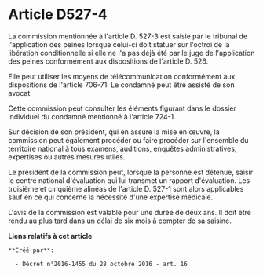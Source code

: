 # Article D527-4

La  commission mentionnée à l'article D. 527-3 est saisie par le tribunal  de l'application des peines lorsque celui-ci doit
statuer sur l'octroi  de la libération conditionnelle si elle ne l'a pas déjà été par le juge  de l'application des peines
conformément aux dispositions de l'article  D. 526. 

Elle peut utiliser les moyens de  télécommunication conformément aux dispositions de l'article 706-71. Le  condamné peut être
assisté de son avocat. 

Cette commission peut consulter les éléments figurant dans le dossier individuel du condamné mentionné à l'article 724-1. 

Sur décision de son président, qui en assure la mise en œuvre, la  commission peut également procéder ou faire procéder sur
l'ensemble du  territoire national à tous examens, auditions, enquêtes administratives,  expertises ou autres mesures
utiles. 

Le  président de la commission peut, lorsque la personne est détenue, saisir  le centre national d'évaluation qui lui
transmet un rapport  d'évaluation. Les troisième et cinquième alinéas de l'article D. 527-1  sont alors applicables sauf en
ce qui concerne la nécessité d'une  expertise médicale. 

L'avis de la commission est  valable pour une durée de deux ans. Il doit être rendu au plus tard dans  un délai de six mois à
compter de sa saisine.

**Liens relatifs à cet article**

	**Créé par**:

	  - Décret n°2016-1455 du 28 octobre 2016 - art. 16
